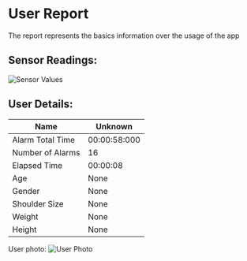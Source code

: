 # User Report
The report represents the basics information over the usage of the app
## Sensor Readings:
![Sensor Values](/Users/altairissametov/PycharmProjects/PostureResearchProject/gui/data/img/graphs/graph_20240807132640_-1.png)
## User Details:
| Name | Unknown   |
| --- | --- |
| Alarm Total Time | 00:00:58:000 |
| Number of Alarms | 16 |
| Elapsed Time | 00:00:08 |
| Age | None |
| Gender | None |
| Shoulder Size | None |
| Weight | None |
| Height | None |
User photo:
![User Photo](/Users/altairissametov/PycharmProjects/PostureResearchProject/gui/data/img/user_photo.jpeg)
